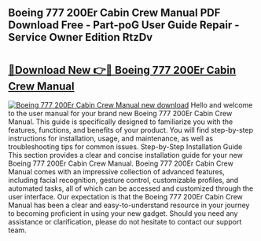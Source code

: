 ## Boeing 777 200Er Cabin Crew Manual PDF Download Free - Part-poG User Guide Repair - Service Owner Edition RtzDv

# <h2><a href="http://bc67983.oget.top/?id=Boeing+777+200Er+Cabin+Crew+Manual">🔗Download New 👉🔴 Boeing 777 200Er Cabin Crew Manual</a></h2>

[![Boeing 777 200Er Cabin Crew Manual new download](https://i.imgur.com/5g1atiW.png)](http://bc67983.oget.top/?id=Boeing+777+200Er+Cabin+Crew+Manual)
Hello and welcome to the user manual for your brand new Boeing 777 200Er Cabin Crew Manual. This guide is specifically designed to familiarize you with the features, functions, and benefits of your product. You will find step-by-step instructions for installation, usage, and maintenance, as well as troubleshooting tips for common issues. Step-by-Step Installation Guide This section provides a clear and concise installation guide for your new Boeing 777 200Er Cabin Crew Manual. Boeing 777 200Er Cabin Crew Manual comes with an impressive collection of advanced features, including facial recognition, gesture control, customizable profiles, and automated tasks, all of which can be accessed and customized through the user interface. Our expectation is that the Boeing 777 200Er Cabin Crew Manual has been a clear and easy-to-understand resource in your journey to becoming proficient in using your new gadget. Should you need any assistance or clarification, please do not hesitate to contact our support team.
